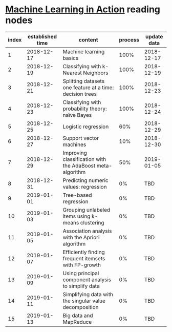 # [Machine Learning in Action](./books/Machine+Learning+in+Action.pdf) reading nodes

| index | established time | content                                                   | process | update data |
| ----- | ---------------- | --------------------------------------------------------- | ------- | ----------- |
| 1     | 2018-12-17       | Machine learning basics                                   | 100%    | 2018-12-17  |
| 2     | 2018-12-19       | Classifying with k-Nearest Neighbors                      | 100%    | 2018-12-19  |
| 3     | 2018-12-21       | Splitting datasets one feature at a time: decision trees  | 100%    | 2018-12-23  |
| 4     | 2018-12-23       | Classifying with probability theory: naïve Bayes          | 100%    | 2018-12-24  |
| 5     | 2018-12-25       | Logistic regression                                       | 60%     | 2018-12-29  |
| 6     | 2018-12-27       | Support vector machines                                   | 10%     | 2018-12-30  |
| 7     | 2018-12-29       | Improving classification with the AdaBoost meta-algorithm | 50%     | 2019-01-05  |
| 8     | 2018-12-31       | Predicting numeric values: regression                     | 0%      | TBD         |
| 9     | 2019-01-01       | Tree-based regression                                     | 0%      | TBD         |
| 10    | 2019-01-03       | Grouping unlabeled items using k-means clustering         | 0%      | TBD         |
| 11    | 2019-01-05       | Association analysis with the Apriori algorithm           | 0%      | TBD         |
| 12    | 2019-01-07       | Efficiently finding frequent itemsets with FP-growth      | 0%      | TBD         |
| 13    | 2019-01-09       | Using principal component analysis to simplify data       | 0%      | TBD         |
| 14    | 2019-01-11       | Simplifying data with the singular value decomposition    | 0%      | TBD         |
| 15    | 2019-01-13       | Big data and MapReduce                                    | 0%      | TBD         |